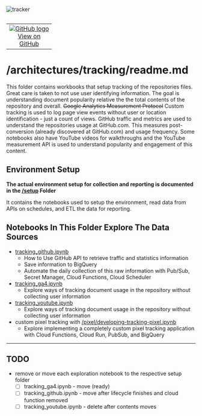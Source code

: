 ![tracker](https://us-central1-vertex-ai-mlops-369716.cloudfunctions.net/pixel-tracking?path=statmike%2Fvertex-ai-mlops%2Farchitectures%2Ftracking&file=readme.md)
<!--- header table --->
<table align="left">     
  <td style="text-align: center">
    <a href="https://github.com/statmike/vertex-ai-mlops/blob/main/architectures/tracking/readme.md">
      <img src="https://cloud.google.com/ml-engine/images/github-logo-32px.png" alt="GitHub logo">
      <br>View on<br>GitHub
    </a>
  </td>
</table><br/><br/><br/><br/>

---
# /architectures/tracking/readme.md

This folder contains workbooks that setup tracking of the repositories files.  Great care is taken to not use user identifying information.  The goal is understanding document popularity relative the the total contents of the repository and overall.  ~~Google Analytics Measurement Protocol~~ Custom tracking is used to log page view events without user or location identification - just a count of views.  GitHub traffic and metrics are used to understand the repositories usage at GitHub.com.  This measures post-conversion (already discovered at GitHub.com) and usage frequency.  Some notebooks also have YouTube videos for walkthroughs and the YouTube measurement API is used to understand popularity and engagement of this content.


## Environment Setup

**The actual environment setup for collection and reporting is documented in the [/setup](./setup/readme.md) Folder**

It contains the notebooks used to setup the environment, read data from APIs on schedules, and ETL the data for reporting.


## Notebooks In This Folder Explore The Data Sources
- [tracking_github.ipynb](./tracking_github.ipynb)
    - How to Use GitHub API to retrieve traffic and statistics information
    - Save information to BigQuery
    - Automate the daily collection of this raw information with Pub/Sub, Secret Manager, Cloud Functions, Cloud Scheduler
- [tracking_ga4.ipynb](./tracking_ga4.ipynb)
    - Explore ways of tracking document usage in the repository without collecting user information
- [tracking_youtube.ipynb](./tracking_youtube.ipynb)
    - Explore ways of tracking document usage in the repository without collecting user information
- custom pixel tracking with [/pixel/developing-tracking-pixel.ipynb](./pixel/developing-tracking-pixel.ipynb)
    - Explore implementing a completely custom pixel tracking application with Cloud Functions, Cloud Run, PubSub, and BigQuery
    
---
## TODO
- remove or move each exploration notebook to the respective setup folder
    - [ ] tracking_ga4.ipynb - move (ready)
    - [ ] tracking_github.ipynb - move after lifecycle finishes and cloud function removed
    - [ ] tracking_youtube.ipynb - delete after contents moves